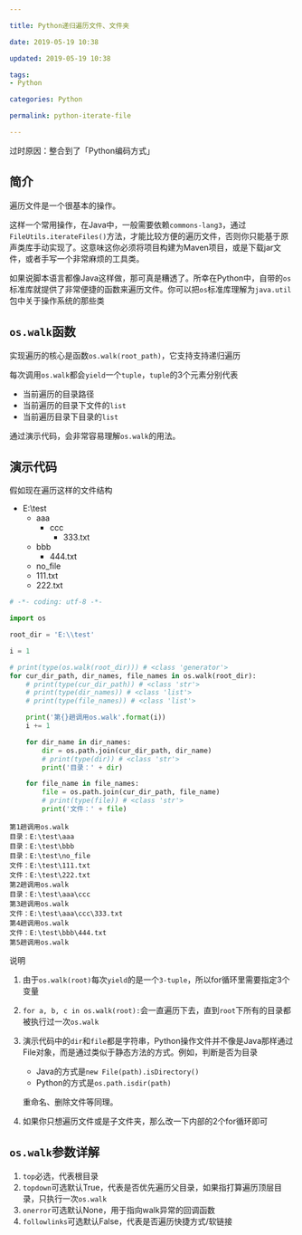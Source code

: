 ```yaml
---

title: Python递归遍历文件、文件夹

date: 2019-05-19 10:38

updated: 2019-05-19 10:38

tags:
- Python

categories: Python

permalink: python-iterate-file

---
```


过时原因：整合到了「Python编码方式」

## 简介

遍历文件是一个很基本的操作。

这样一个常用操作，在Java中，一般需要依赖`commons-lang3`，通过`FileUtils.iterateFiles()`方法，才能比较方便的遍历文件，否则你只能基于原声类库手动实现了。这意味这你必须将项目构建为Maven项目，或是下载jar文件，或者手写一个非常麻烦的工具类。

如果说脚本语言都像Java这样做，那可真是糟透了。所幸在Python中，自带的`os`标准库就提供了非常便捷的函数来遍历文件。你可以把`os`标准库理解为`java.util`包中关于操作系统的那些类



## `os.walk`函数

实现遍历的核心是函数`os.walk(root_path)`，它支持支持递归遍历

每次调用`os.walk`都会`yield`一个`tuple`，`tuple`的3个元素分别代表

- 当前遍历的目录路径
- 当前遍历的目录下文件的`list`
- 当前遍历目录下目录的`list`

通过演示代码，会非常容易理解`os.walk`的用法。



## 演示代码

假如现在遍历这样的文件结构

- E:\\test
  - aaa
    - ccc
      - 333.txt
  - bbb
    - 444.txt
  - no_file
  - 111.txt
  - 222.txt



~~~python
# -*- coding: utf-8 -*-

import os

root_dir = 'E:\\test'

i = 1

# print(type(os.walk(root_dir))) # <class 'generator'>
for cur_dir_path, dir_names, file_names in os.walk(root_dir):
    # print(type(cur_dir_path)) # <class 'str'>
    # print(type(dir_names)) # <class 'list'>
    # print(type(file_names)) # <class 'list'>

    print('第{}趟调用os.walk'.format(i))
    i += 1

    for dir_name in dir_names:
        dir = os.path.join(cur_dir_path, dir_name)
        # print(type(dir)) # <class 'str'>
        print('目录：' + dir)

    for file_name in file_names:
        file = os.path.join(cur_dir_path, file_name)
        # print(type(file)) # <class 'str'>
        print('文件：' + file)

~~~

~~~
第1趟调用os.walk
目录：E:\test\aaa
目录：E:\test\bbb
目录：E:\test\no_file
文件：E:\test\111.txt
文件：E:\test\222.txt
第2趟调用os.walk
目录：E:\test\aaa\ccc
第3趟调用os.walk
文件：E:\test\aaa\ccc\333.txt
第4趟调用os.walk
文件：E:\test\bbb\444.txt
第5趟调用os.walk
~~~



说明

1. 由于`os.walk(root)`每次`yield`的是一个`3-tuple`，所以for循环里需要指定3个变量

2. `for a, b, c in os.walk(root):`会一直遍历下去，直到`root`下所有的目录都被执行过一次`os.walk`

3. 演示代码中的`dir`和`file`都是字符串，Python操作文件并不像是Java那样通过File对象，而是通过类似于静态方法的方式。例如，判断是否为目录

   - Java的方式是`new File(path).isDirectory()`
   - Python的方式是`os.path.isdir(path)`
   
   重命名、删除文件等同理。
   
4. 如果你只想遍历文件或是子文件夹，那么改一下内部的2个for循环即可



## `os.walk`参数详解

1. `top`必选，代表根目录
2. `topdown`可选默认True，代表是否优先遍历父目录，如果指打算遍历顶层目录，只执行一次`os.walk`
3. `onerror`可选默认None，用于指向walk异常的回调函数
4. `followlinks`可选默认False，代表是否遍历快捷方式/软链接

